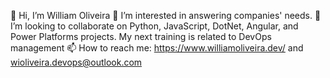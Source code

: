 👋 Hi, I’m William Oliveira
👀 I’m interested in answering companies' needs.
💞️ I’m looking to collaborate on Python, JavaScript, DotNet, Angular, and Power Platforms projects.
My next training is related to DevOps management
📫 How to reach me: https://www.williamoliveira.dev/ and wioliveira.devops@outlook.com
<!---
wioliveira-devops/wioliveira-devops is a ✨ special ✨ repository because its `README.md` (this file) appears on your GitHub profile.
You can click the Preview link to take a look at your changes.
--->
